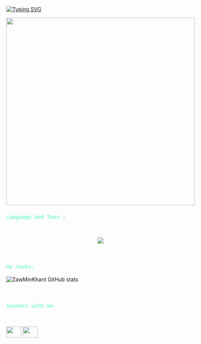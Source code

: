 [![Typing SVG](https://readme-typing-svg.demolab.com?font=Fira+Code&pause=1000&center=true&vCenter=true&random=false&width=600&lines=Hello%2C+My+name+is+Zaw+Min+Khant;I+am+fullstack+developer+from+Myanmar%2C+Mandalay)](https://git.io/typing-svg)
<!--
**ZawMinKhantOrLeon/ZawMinKhantOrLeon** is a ✨ _special_ ✨ repository because its `README.md` (this file) appears on your GitHub profile.
 Here are some ideas to get you started:
 Here are some ideas to get you started:

- 🔭 I’m currently working on ...
- 🌱 I’m currently learning ...
- 👯 I’m looking to collaborate on ...
- 🤔 I’m looking for help with ...
- 💬 Ask me about ...
- 📫 How to reach me: ...
- 😄 Pronouns: ...
- ⚡ Fun fact: ...
-->

<img src="https://github.com/mayankchaudhary26/Cool-Readme-ideas/raw/master/data/coffee.gif" width="100%" height="500" />

<p>
  <h3 align="left"><code style="color : aquamarine">Language and Toos : </code></h3>
 <br>
  <p align="center">
  <a href="https://skillicons.dev">
    <img src="https://skillicons.dev/icons?i=java,spring,php,laravel,javascript,nodejs,css,react,tailwind,bootstrap,mongodb,mysql,git,docker,vscode" />
  </a>
</p>

<p></p>
<br>

 <h3 align="left"><code style="color : aquamarine">My Stats: </code></h3>
 
![ZawMinKhant GitHub stats](https://github-readme-stats.vercel.app/api?username=ZawMinKhant&show_icons=true&theme=nightowl)

<p></p>
<br>

<h3 align="left" ><code style="color : aquamarine">Connect with me</code></h3>
<br>
<p align="left">
<a href="your link" target="blank"><img align="center" src="https://cdn.jsdelivr.net/npm/simple-icons@3.0.1/icons/gmail.svg" alt="" height="30" width="40" /></a>
<a href="your link" target="blank"><img align="center" src="https://cdn.jsdelivr.net/npm/simple-icons@3.0.1/icons/facebook-2.svg" alt="" height="30" width="40" /></a>
</p>
